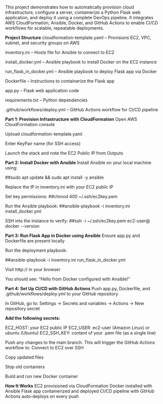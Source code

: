 This project demonstrates how to automatically provision cloud infrastructure, configure a server, containerize a Python Flask web application, and deploy it using a complete DevOps pipeline. It integrates AWS CloudFormation, Ansible, Docker, and GitHub Actions to enable CI/CD workflows for scalable, repeatable deployments.

**Project Structure**
cloudformation-template.yaml – Provisions EC2, VPC, subnet, and security groups on AWS

inventory.ini – Hosts file for Ansible to connect to EC2

install_docker.yml – Ansible playbook to install Docker on the EC2 instance

run_flask_in_docker.yml – Ansible playbook to deploy Flask app via Docker

Dockerfile – Instructions to containerize the Flask app

app.py – Flask web application code

requirements.txt – Python dependencies

.github/workflows/deploy.yml – GitHub Actions workflow for CI/CD pipeline

**Part 1: Provision Infrastructure with CloudFormation**
Open AWS CloudFormation console

Upload cloudformation-template.yaml

Enter KeyPair name (for SSH access)

Launch the stack and note the EC2 Public IP from Outputs

**Part 2: Install Docker with Ansible**
Install Ansible on your local machine using:

##sudo apt update && sudo apt install -y ansible

Replace the IP in inventory.ini with your EC2 public IP

Set key permissions: 
##chmod 400 ~/.ssh/ec2key.pem

Run the Ansible playbook:
##ansible-playbook -i inventory.ini install_docker.yml

SSH into the instance to verify:
##ssh -i ~/.ssh/ec2key.pem ec2-user@<EC2-IP>
docker --version

**Part 3: Run Flask App in Docker using Ansible**
Ensure app.py and Dockerfile are present locally

Run the deployment playbook:

##ansible-playbook -i inventory.ini run_flask_in_docker.yml

Visit http://<EC2-PUBLIC-IP> in your browser

You should see: “Hello from Docker configured with Ansible!”

**Part 4: Set Up CI/CD with GitHub Actions**
Push app.py, Dockerfile, and .github/workflows/deploy.yml to your GitHub repository

In GitHub, go to:
Settings → Secrets and variables → Actions → New repository secret

**Add the following secrets:**

EC2_HOST: your EC2 public IP
EC2_USER: ec2-user (Amazon Linux) or ubuntu (Ubuntu)
EC2_SSH_KEY: content of your .pem file (as a single line)

Push any changes to the main branch. This will trigger the GitHub Actions workflow to:
Connect to EC2 over SSH

Copy updated files

Stop old containers

Build and run new Docker container

**How It Works**
EC2 provisioned via CloudFormation
Docker installed with Ansible
Flask app containerized and deployed
CI/CD pipeline with GitHub Actions auto-deploys on every push

